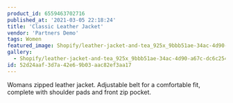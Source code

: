 ```yaml
---
product_id: 6559463702716
published_at: '2021-03-05 22:18:24'
title: 'Classic Leather Jacket'
vendor: 'Partners Demo'
tags: Women
featured_image: Shopify/leather-jacket-and-tea_925x_9bbb51ae-34ac-4d90-a67c-dc6c25437eea.jpg
gallery:
  - Shopify/leather-jacket-and-tea_925x_9bbb51ae-34ac-4d90-a67c-dc6c25437eea.jpg
id: 52d24aaf-3d7a-42e6-9b03-aac82ef3aa17
---
```

<p>Womans zipped leather jacket. Adjustable belt for a comfortable fit, complete with shoulder pads and front zip pocket.</p>